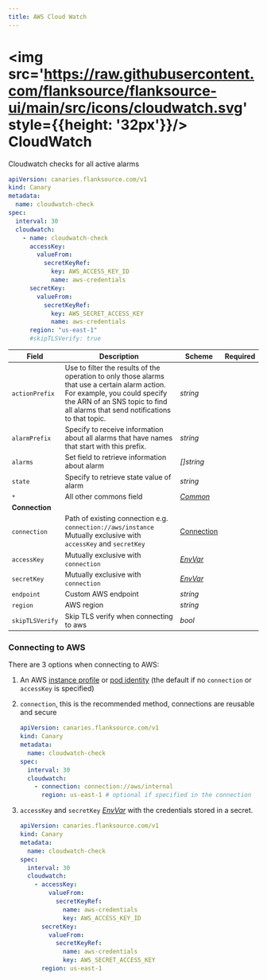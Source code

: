 ```yaml
---
title: AWS Cloud Watch
---
```


# <img src='<https://raw.githubusercontent.com/flanksource/flanksource-ui/main/src/icons/cloudwatch.svg>' style={{height: '32px'}}/> CloudWatch

Cloudwatch checks  for all active alarms

```yaml title="cloudwatch-alarms.yaml"
apiVersion: canaries.flanksource.com/v1
kind: Canary
metadata:
  name: cloudwatch-check
spec:
  interval: 30
  cloudwatch:
    - name: cloudwatch-check
      accessKey:
        valueFrom:
          secretKeyRef:
            key: AWS_ACCESS_KEY_ID
            name: aws-credentials
      secretKey:
        valueFrom:
          secretKeyRef:
            key: AWS_SECRET_ACCESS_KEY
            name: aws-credentials
      region: "us-east-1"
      #skipTLSVerify: true
```

| Field | Description | Scheme | Required |
| ----- | ----------- | ------ | -------- |
| `actionPrefix` | Use to filter the results of the operation to only those alarms that use a certain alarm action. For example, you could specify the ARN of an SNS topic to find all alarms that send notifications to that topic. | *string* | |
| `alarmPrefix` | Specify to receive information about all alarms that have names that start with this prefix. | *string* | |
| `alarms` | Set field to retrieve information about alarm | *\[\]string* | |
| `state` | Specify to retrieve state value of alarm | *string* | |
| `*` | All other commons field | [*Common*](common) | |
| **Connection** |  |  | |
| `connection` | Path of existing connection e.g. `connection://aws/instance` Mutually exclusive with `accessKey` and `secretKey`  <br/><Commercial/> | [Connection](../concepts/connections) | |
| `accessKey` | Mutually exclusive with `connection` | [*EnvVar*](../../concepts/authentication/#envvar) |  |
| `secretKey` | Mutually exclusive with `connection` | [*EnvVar*](../../concepts/authentication/#envvar) |  |
| `endpoint` | Custom AWS endpoint | *string* | |
| `region` | AWS region | *string* | |
| `skipTLSVerify` | Skip TLS verify when connecting to aws | *bool* | |

### Connecting to AWS

There are 3 options when connecting to AWS:

1. An AWS [instance profile](https://docs.aws.amazon.com/AWSEC2/latest/UserGuide/iam-roles-for-amazon-ec2.html) or [pod identity](https://docs.aws.amazon.com/eks/latest/userguide/pod-configuration.html) (the default if no `connection` or `accessKey` is specified)
2. `connection`, this is the recommended method, connections are reusable and secure

    ```yaml title="aws-connection.yaml"
    apiVersion: canaries.flanksource.com/v1
    kind: Canary
    metadata:
      name: cloudwatch-check
    spec:
      interval: 30
      cloudwatch:
        - connection: connection://aws/internal
          region: us-east-1 # optional if specified in the connection
    ```

3. `accessKey` and `secretKey` [*EnvVar*](../../concepts/authentication/#envvar) with the credentials stored in a secret.

    ```yaml title="aws.yaml"
    apiVersion: canaries.flanksource.com/v1
    kind: Canary
    metadata:
      name: cloudwatch-check
    spec:
      interval: 30
      cloudwatch:
        - accessKey:
            valueFrom:
              secretKeyRef:
                name: aws-credentials
                key: AWS_ACCESS_KEY_ID
          secretKey:
            valueFrom:
              secretKeyRef:
                name: aws-credentials
                key: AWS_SECRET_ACCESS_KEY
          region: us-east-1
    ```
